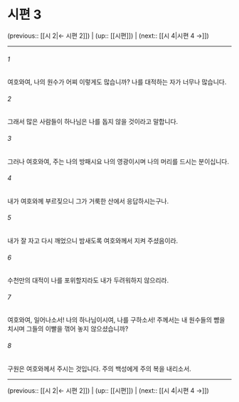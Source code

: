 # 시편 3

(previous:: [[시 2|← 시편 2]]) | (up:: [[시편]]) | (next:: [[시 4|시편 4 →]])

***




###### 1 

여호와여, 나의 원수가 어찌 이렇게도 많습니까? 나를 대적하는 자가 너무나 많습니다. 



###### 2 

그래서 많은 사람들이 하나님은 나를 돕지 않을 것이라고 말합니다. 



###### 3 

그러나 여호와여, 주는 나의 방패시요 나의 영광이시며 나의 머리를 드시는 분이십니다. 



###### 4 

내가 여호와께 부르짖으니 그가 거룩한 산에서 응답하시는구나. 



###### 5 

내가 잘 자고 다시 깨었으니 밤새도록 여호와께서 지켜 주셨음이라. 



###### 6 

수천만의 대적이 나를 포위할지라도 내가 두려워하지 않으리라. 



###### 7 

여호와여, 일어나소서! 나의 하나님이시여, 나를 구하소서! 주께서는 내 원수들의 뺨을 치시며 그들의 이빨을 꺾어 놓지 않으셨습니까? 



###### 8 

구원은 여호와께서 주시는 것입니다. 주의 백성에게 주의 복을 내리소서.

***

(previous:: [[시 2|← 시편 2]]) | (up:: [[시편]]) | (next:: [[시 4|시편 4 →]])
